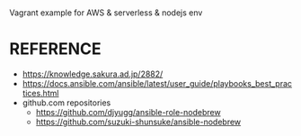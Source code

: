 #
Vagrant example for AWS & serverless & nodejs env

# REFERENCE

- https://knowledge.sakura.ad.jp/2882/
- https://docs.ansible.com/ansible/latest/user_guide/playbooks_best_practices.html
- github.com repositories
  - https://github.com/djyugg/ansible-role-nodebrew
  - https://github.com/suzuki-shunsuke/ansible-nodebrew
